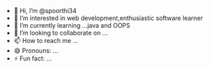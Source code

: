 - 👋 Hi, I’m @spoorthi34
- 👀 I’m interested in web development,enthusiastic software learner
- 🌱 I’m currently learning ...java and OOPS
- 💞️ I’m looking to collaborate on ...
- 📫 How to reach me ...
- 😄 Pronouns: ...
- ⚡ Fun fact: ...

<!---
spoorthi34/spoorthi34 is a ✨ special ✨ repository because its `README.md` (this file) appears on your GitHub profile.
You can click the Preview link to take a look at your changes.
--->

